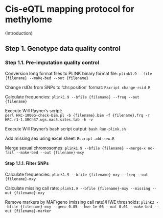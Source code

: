 # Cis-eQTL mapping protocol for methylome

(Introduction)

## Step 1. Genotype data quality control 

### Step 1.1. Pre-imputation quality control

Conversion long format files to PLINK binary format file: 
`plink1.9 --file {filename} --make-bed --out {filename}`

Change rsIDs from SNPs to ‘chr:position’ format: 
`Rscript change-rsid.R`

Calculate frequencies: 
`plink1.9 --bfile {filename} --freq --out {filename}`

Execute Will Rayner’s script:   
`perl HRC-1000G-check-bim.pl -b {filename}.bim -f {filename}.frq -r HRC.r1-1.GRCh37.wgs.mac5.sites.tab -h -v`

Execute Will Rayner’s bash script output: 
`bash Run-plink.sh`

Add missing sex using excel sheet:
`Rscript add-sex.R`

Merge sexual chromosomes: 
`plink1.9 --bfile {filename} --merge-x no-fail --make-bed --out {filename}-mxy`



#### Step 1.1.1. Filter SNPs

Calculate frequencies: 
`plink1.9 --bfile {filename}-mxy --freq --out {filename}-mxy`

Calculate missing call rate: 
`plink1.9 --bfile {filename}-mxy --missing --out {filename}-mxy`

Remove markers by MAF/geno (missing call rate)/HWE thresholds: 
`plink2 --bfile {filename}-mxy --geno 0.05 --hwe 1e-06 --maf 0.01 --make-bed --out {filename}-marker`


